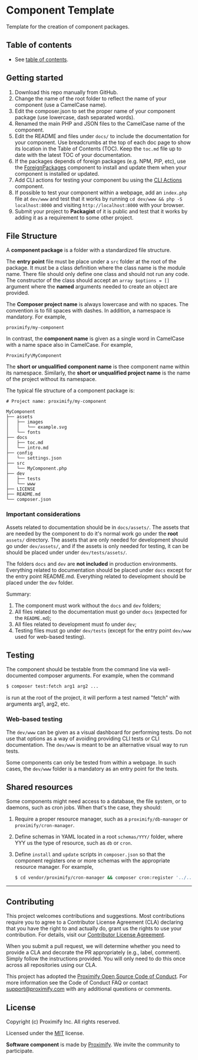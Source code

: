 # Component Template

Template for the creation of component packages.

<!-- The TOC can be provided inline as nested bullets or in a separate file. Regardless, this starter file should have links to other root-level doc files so that a reader can navigate all the documentation by reading the text and clicking on hyperlinks within it. -->

## Table of contents
-  See [table of contents](docs/toc.md).

## Getting started

1. Download this repo manually from GitHub.
1. Change the name of the root folder to reflect the name of your component (use a CamelCase name).
1. Edit the composer.json to set the proper name of your component package (use lowercase, dash separated words).
1. Renamed the main PHP and JSON files to the CamelCase name of the component.
1. Edit the README and files under `docs/` to include the documentation for your component. Use breadcrumbs at the top of each doc page to show its location in the Table of Contents (TOC). Keep the `toc.md` file up to date with the latest TOC of your documentation.
1. If the packages depends of foreign packages (e.g. NPM, PIP, etc), use the [ForeignPackages](https://packagist.org/packages/proximify/foreign-packages) component to install and update them when your component is installed or updated.
1. Add CLI actions for testing your component bu using the [CLI Actions](https://packagist.org/packages/proximify/cli-actions) component.
1. If possible to test your component within a webpage, add an `index.php` file at `dev/www` and test that it works by running `cd dev/www && php -S localhost:8000` and visiting `http://localhost:8000` with your browser.
1. Submit your project to **Packagist** of it is public and test that it works by adding it as a requirement to some other project.

## File Structure

A **component package** is a folder with a standardized file structure.

The **entry point** file must be place under a `src` folder at the root of the package. It must be a class definition where the class name is the module name. There file should only define one class and should not run any code. The constructor of the class should accept an `array $options = []` argument where the **named** arguments needed to create an object are provided.

The **Composer project name** is always lowercase and with no spaces. The convention is to fill spaces with dashes. In addition, a namespace is mandatory. For example,

    proximify/my-component

In contrast, the **component name** is given as a single word in CamelCase with a name space also in CamelCase. For example,

    Proximify\MyComponent

The **short or unqualified component name** is thee component name within its namespace. Similarly, the **short or unqualified project name** is the name of the project without its namespace.

The typical file structure of a component package is:

```
# Project name: proximify/my-component

MyComponent
├── assets
│   ├── images
│   │   └── example.svg
│   └── fonts
├── docs
│   ├── toc.md
│   └── intro.md
├── config
│   └── settings.json
├── src
│   └── MyComponent.php
├── dev
│   ├── tests
│   └── www
├── LICENSE
├── README.md
└── composer.json
```

### Important considerations

Assets related to documentation should be in `docs/assets/`. The assets that are needed by the component to do it's normal work go under the **root** `assets/` directory. The assets that are only needed for development should go under `dev/assets/`, and if the assets is only needed for testing, it can be should be placed under under `dev/tests/assets/`.

The folders `docs` and `dev` are **not included** in production environments. Everything related to documentation should be placed under `docs` except for the entry point README.md. Everything related to development should be placed under the `dev` folder.

Summary:

1. The component must work without the `docs` and `dev` folders;
1. All files related to the documentation must go under `docs` (expected for the `README.md`);
1. All files related to development must fo under `dev`;
1. Testing files must go under `dev/tests` (except for the entry point `dev/www` used for web-based testing).

## Testing

The component should be testable from the command line via well-documented composer arguments. For example, when the command

```bash
$ composer test:fetch arg1 arg2 ...
```

is run at the root of the project, it will perform a test named "fetch" with arguments arg1, arg2, etc.

### Web-based testing

The `dev/www` can be given as a visual dashboard for performing tests. Do not use that options as a way of avoiding providing CLI tests or CLI documentation. The `dev/www` is meant to be an alternative visual way to run tests.

Some components can only be tested from within a webpage. In such cases, the `dev/www` folder is a mandatory as an entry point for the tests.

## Shared resources

Some components might need access to a database, the file system, or to daemons, such as cron jobs. When that's the case, they should:

1. Require a proper resource manager, such as a `proximify/db-manager` or `proximify/cron-manager`.

1. Define schemas in YAML located in a root `schemas/YYY/` folder, where YYY us the type of resource, such as `db` or `cron`.

1. Define `install` and `update` scripts in `composer.json` so that the component registers one or more schemas with the appropriate resource manager. For example, 
    ```bash
    $ cd vendor/proximify/cron-manager && composer cron:register '../../schemas/cron'
    ```

---

## Contributing

This project welcomes contributions and suggestions. Most contributions require you to agree to a Contributor License Agreement (CLA) declaring that you have the right to and actually do, grant us the rights to use your contribution. For details, visit our [Contributor License Agreement](https://github.com/Proximify/community/blob/master/docs/proximify-contribution-license-agreement.pdf).

When you submit a pull request, we will determine whether you need to provide a CLA and decorate the PR appropriately (e.g., label, comment). Simply follow the instructions provided. You will only need to do this once across all repositories using our CLA.

This project has adopted the [Proximify Open Source Code of Conduct](https://github.com/Proximify/community/blob/master/docs/code_of_conduct.md). For more information see the Code of Conduct FAQ or contact support@proximify.com with any additional questions or comments.

## License

Copyright (c) Proximify Inc. All rights reserved.

Licensed under the [MIT](https://opensource.org/licenses/MIT) license.

**Software component** is made by [Proximify](https://proximify.com). We invite the community to participate.
